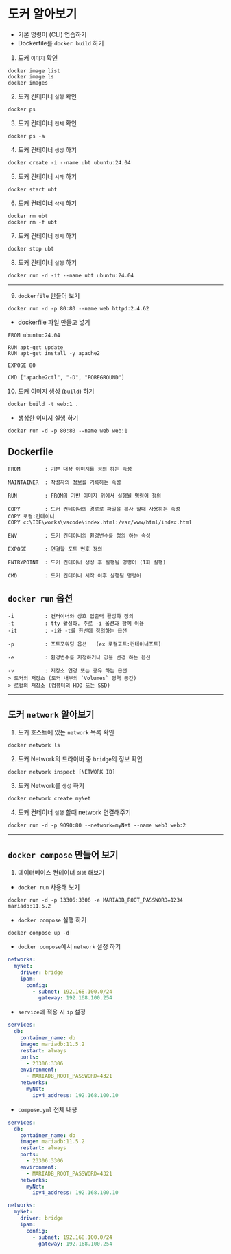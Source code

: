 # 도커 알아보기

+ 기본 명령어 (CLI) 연습하기
+ Dockerfile를 ```docker build``` 하기

1. 도커 `이미지` 확인
```
docker image list
docker image ls
docker images
```

2. 도커 컨테이너 `실행` 확인
```
docker ps
```

3. 도커 컨테이너 `전체` 확인
```
docker ps -a
```

4. 도커 컨테이너 `생성` 하기
```
docker create -i --name ubt ubuntu:24.04
```

5. 도커 컨테이너 `시작` 하기
```
docker start ubt
```

6. 도커 컨테이너 `삭제` 하기
```
docker rm ubt
docker rm -f ubt
```

7. 도커 컨테이너 `정지` 하기
```
docker stop ubt
```

8. 도커 컨테이너 `실행` 하기
```
docker run -d -it --name ubt ubuntu:24.04
```
---
9. `dockerfile` 만들어 보기
```
docker run -d -p 80:80 --name web httpd:2.4.62
```
+ dockerfile 파일 만들고 넣기
```
FROM ubuntu:24.04

RUN apt-get update
RUN apt-get install -y apache2

EXPOSE 80

CMD ["apache2ctl", "-D", "FOREGROUND"]
```

10. 도커 이미지 생성 (`build`) 하기
```
docker build -t web:1 .
```
+ 생성한 이미지 실행 하기
```
docker run -d -p 80:80 --name web web:1
```

## Dockerfile 
```
FROM        : 기본 대상 이미지를 정의 하는 속성

MAINTAINER  : 작성자의 정보를 기록하는 속성

RUN         : FROM의 기반 이미지 위에서 실행될 명령어 정의

COPY        : 도커 컨테이너의 경로로 파일을 복사 할때 사용하는 속성
COPY 로컬:컨테이너 
COPY c:\IDE\works\vscode\index.html:/var/www/html/index.html

ENV         : 도커 컨테이너의 환경변수를 정의 하는 속성

EXPOSE      : 연결할 포트 번호 정의

ENTRYPOINT  : 도커 컨테이너 생성 후 실행될 명령어 (1회 실행)

CMD         : 도커 컨테이너 시작 이후 실행될 명령어
```

## `docker run` 옵션
```
-i          : 컨터이너와 상호 입출력 활성화 정의
-t          : tty 활성화. 주로 -i 옵션과 함께 이용
-it         : -i와 -t를 한번에 정의하는 옵션

-p          : 포트포워딩 옵션   (ex 로컬포트:컨테이너포트)

-e          : 환경변수를 지정하거나 값을 변경 하는 옵션

-v          : 저장소 연경 또는 공유 하는 옵션
> 도커의 저장소 (도커 내부의 `Volumes` 영역 공간)
> 로컬의 저장소 (컴퓨터의 HDD 또는 SSD)
```
---
## 도커 `network` 알아보기

1. 도커 호스트에 있는 `network` 목록 확인
```
docker network ls
```

2. 도커 Network의 드라이버 중 `bridge`의 정보 확인
```
docker network inspect [NETWORK ID]
```

3. 도커 Network를 `생성` 하기
```
docker network create myNet
```

4. 도커 컨테이너 `실행` 할때 network 연결해주기
```
docker run -d -p 9090:80 --network=myNet --name web3 web:2
```
---
## `docker compose` 만들어 보기

1. 데이터베이스 컨테이너 `실행` 해보기
+ `docker run` 사용해 보기
```
docker run -d -p 13306:3306 -e MARIADB_ROOT_PASSWORD=1234 mariadb:11.5.2
```
+ `docker compose` 실행 하기
```
docker compose up -d
```
+ `docker compose`에서 `network` 설정 하기
```yml
networks:
  myNet:
    driver: bridge
    ipam:
      config:
        - subnet: 192.168.100.0/24
          gateway: 192.168.100.254
```
+ `service`에 적용 시 `ip` 설정
```yml
services:
  db:
    container_name: db
    image: mariadb:11.5.2
    restart: always
    ports: 
      - 23306:3306
    environment:
      - MARIADB_ROOT_PASSWORD=4321
    networks:
      myNet:
        ipv4_address: 192.168.100.10
```
+ `compose.yml` 전체 내용
```yml
services:
  db:
    container_name: db
    image: mariadb:11.5.2
    restart: always
    ports: 
      - 23306:3306
    environment:
      - MARIADB_ROOT_PASSWORD=4321
    networks:
      myNet:
        ipv4_address: 192.168.100.10

networks:
  myNet:
    driver: bridge
    ipam:
      config:
        - subnet: 192.168.100.0/24
          gateway: 192.168.100.254
```